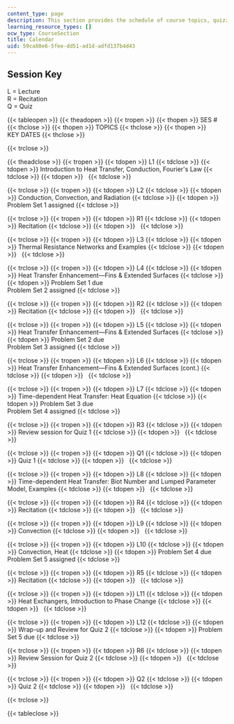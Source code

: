 ```yaml
---
content_type: page
description: This section provides the schedule of course topics, quizzes, and assignments.
learning_resource_types: []
ocw_type: CourseSection
title: Calendar
uid: 59ca80e6-5fee-dd51-ad1d-adfd137b4d43
---
```


Session Key
-----------

L = Lecture  
R = Recitation  
Q = Quiz

{{< tableopen >}}
{{< theadopen >}}
{{< tropen >}}
{{< thopen >}}
SES #
{{< thclose >}}
{{< thopen >}}
TOPICS
{{< thclose >}}
{{< thopen >}}
KEY DATES
{{< thclose >}}

{{< trclose >}}

{{< theadclose >}}
{{< tropen >}}
{{< tdopen >}}
L1
{{< tdclose >}}
{{< tdopen >}}
Introduction to Heat Transfer, Conduction, Fourier's Law
{{< tdclose >}}
{{< tdopen >}}
 
{{< tdclose >}}

{{< trclose >}}
{{< tropen >}}
{{< tdopen >}}
L2
{{< tdclose >}}
{{< tdopen >}}
Conduction, Convection, and Radiation
{{< tdclose >}}
{{< tdopen >}}
Problem Set 1 assigned
{{< tdclose >}}

{{< trclose >}}
{{< tropen >}}
{{< tdopen >}}
R1
{{< tdclose >}}
{{< tdopen >}}
Recitation
{{< tdclose >}}
{{< tdopen >}}
 
{{< tdclose >}}

{{< trclose >}}
{{< tropen >}}
{{< tdopen >}}
L3
{{< tdclose >}}
{{< tdopen >}}
Thermal Resistance Networks and Examples
{{< tdclose >}}
{{< tdopen >}}
 
{{< tdclose >}}

{{< trclose >}}
{{< tropen >}}
{{< tdopen >}}
L4
{{< tdclose >}}
{{< tdopen >}}
Heat Transfer Enhancement—Fins & Extended Surfaces
{{< tdclose >}}
{{< tdopen >}}
Problem Set 1 due  
Problem Set 2 assigned
{{< tdclose >}}

{{< trclose >}}
{{< tropen >}}
{{< tdopen >}}
R2
{{< tdclose >}}
{{< tdopen >}}
Recitation
{{< tdclose >}}
{{< tdopen >}}
 
{{< tdclose >}}

{{< trclose >}}
{{< tropen >}}
{{< tdopen >}}
L5
{{< tdclose >}}
{{< tdopen >}}
Heat Transfer Enhancement—Fins & Extended Surfaces
{{< tdclose >}}
{{< tdopen >}}
Problem Set 2 due  
Problem Set 3 assigned
{{< tdclose >}}

{{< trclose >}}
{{< tropen >}}
{{< tdopen >}}
L6
{{< tdclose >}}
{{< tdopen >}}
Heat Transfer Enhancement—Fins & Extended Surfaces (cont.)
{{< tdclose >}}
{{< tdopen >}}
 
{{< tdclose >}}

{{< trclose >}}
{{< tropen >}}
{{< tdopen >}}
L7
{{< tdclose >}}
{{< tdopen >}}
Time-dependent Heat Transfer: Heat Equation
{{< tdclose >}}
{{< tdopen >}}
Problem Set 3 due  
Problem Set 4 assigned
{{< tdclose >}}

{{< trclose >}}
{{< tropen >}}
{{< tdopen >}}
R3
{{< tdclose >}}
{{< tdopen >}}
Review session for Quiz 1
{{< tdclose >}}
{{< tdopen >}}
 
{{< tdclose >}}

{{< trclose >}}
{{< tropen >}}
{{< tdopen >}}
Q1
{{< tdclose >}}
{{< tdopen >}}
Quiz 1
{{< tdclose >}}
{{< tdopen >}}
 
{{< tdclose >}}

{{< trclose >}}
{{< tropen >}}
{{< tdopen >}}
L8
{{< tdclose >}}
{{< tdopen >}}
Time-dependent Heat Transfer: Biot Number and Lumped Parameter Model, Examples
{{< tdclose >}}
{{< tdopen >}}
 
{{< tdclose >}}

{{< trclose >}}
{{< tropen >}}
{{< tdopen >}}
R4
{{< tdclose >}}
{{< tdopen >}}
Recitation
{{< tdclose >}}
{{< tdopen >}}
 
{{< tdclose >}}

{{< trclose >}}
{{< tropen >}}
{{< tdopen >}}
L9
{{< tdclose >}}
{{< tdopen >}}
Convection
{{< tdclose >}}
{{< tdopen >}}
 
{{< tdclose >}}

{{< trclose >}}
{{< tropen >}}
{{< tdopen >}}
L10
{{< tdclose >}}
{{< tdopen >}}
Convection, Heat
{{< tdclose >}}
{{< tdopen >}}
Problem Set 4 due  
Problem Set 5 assigned
{{< tdclose >}}

{{< trclose >}}
{{< tropen >}}
{{< tdopen >}}
R5
{{< tdclose >}}
{{< tdopen >}}
Recitation
{{< tdclose >}}
{{< tdopen >}}
 
{{< tdclose >}}

{{< trclose >}}
{{< tropen >}}
{{< tdopen >}}
L11
{{< tdclose >}}
{{< tdopen >}}
Heat Exchangers, Introduction to Phase Change
{{< tdclose >}}
{{< tdopen >}}
 
{{< tdclose >}}

{{< trclose >}}
{{< tropen >}}
{{< tdopen >}}
L12
{{< tdclose >}}
{{< tdopen >}}
Wrap-up and Review for Quiz 2
{{< tdclose >}}
{{< tdopen >}}
Problem Set 5 due
{{< tdclose >}}

{{< trclose >}}
{{< tropen >}}
{{< tdopen >}}
R6
{{< tdclose >}}
{{< tdopen >}}
Review Session for Quiz 2
{{< tdclose >}}
{{< tdopen >}}
 
{{< tdclose >}}

{{< trclose >}}
{{< tropen >}}
{{< tdopen >}}
Q2
{{< tdclose >}}
{{< tdopen >}}
Quiz 2
{{< tdclose >}}
{{< tdopen >}}
 
{{< tdclose >}}

{{< trclose >}}

{{< tableclose >}}